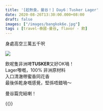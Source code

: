 ```yaml
---
title: '[趁熱食，曼谷！] Day6：Tusker Lager'
date: 2020-08-26T13:30:00.000+08:00
draft: false
images: ["/images/bangkok6e.jpg"]
tags : [travel-泰國-曼谷, flavor - 飲]
---
```


身處高空三萬五千呎

![](/images/bangkok6e.jpg)

飲呢隻非洲啤**TUSKER**又好OK喎！  
Lager嚟嘅，100% 非洲原材料  
入口清澈帶蜜香同花香  
最後係乾身嘅感覺，堅係唔錯喎～  
  
  
曼谷篇完結喇！  
  
{{<bangkok>}}
